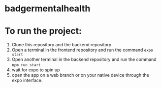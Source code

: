 # badgermentalhealth

# To run the project:

1. Clone this repository and the backend repository
2. Open a terminal in the frontend repository and run the command `expo start`
3. Open another terminal in the backend repository and run the command `npm run start`
4. wait for expo to spin up
5. open the app on a web branch or on your native device through the expo interface.
